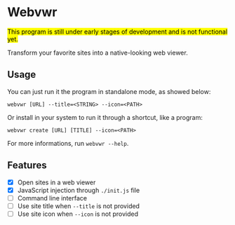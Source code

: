 # Webvwr

<mark>This program is still under early stages of development and is not  functional yet.</mark>

Transform your favorite sites into a native-looking web viewer.

## Usage

You can just run it the program in standalone mode, as showed below:

```
webvwr [URL] --title=<STRING> --icon=<PATH>
```

Or install in your system to run it through a shortcut, like a program:

```
webvwr create [URL] [TITLE] --icon=<PATH>
```

For more informations, run `webvwr --help`.

## Features

- [X] Open sites in a web viewer
- [X] JavaScript injection through `./init.js` file
- [ ] Command line interface
- [ ] Use site title when `--title` is not provided
- [ ] Use site icon when `--icon` is not provided